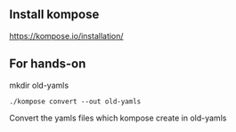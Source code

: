 ## Install kompose

https://kompose.io/installation/

## For hands-on

mkdir old-yamls
```
./kompose convert --out old-yamls
```
Convert the yamls files which kompose create in old-yamls
